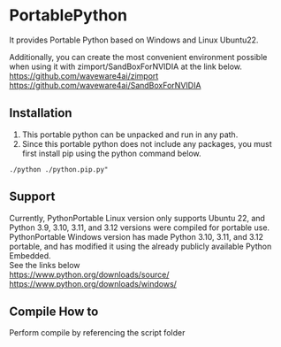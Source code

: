 # PortablePython
It provides Portable Python based on Windows and Linux Ubuntu22.  

Additionally, you can create the most convenient environment possible when using it with zimport/SandBoxForNVIDIA at the link below.  
https://github.com/waveware4ai/zimport  
https://github.com/waveware4ai/SandBoxForNVIDIA  

Installation
------------
1. This portable python can be unpacked and run in any path.
2. Since this portable python does not include any packages, you must first install pip using the python command below.
```
./python ./python.pip.py" 
```
Support
------------
Currently, 
PythonPortable Linux version only supports Ubuntu 22, and Python 3.9, 3.10, 3.11, and 3.12 versions were compiled for portable use.  
PythonPortable Windows version has made Python 3.10, 3.11, and 3.12 portable, and has modified it using the already publicly available Python Embedded.  
See the links below  
https://www.python.org/downloads/source/  
https://www.python.org/downloads/windows/  

Compile How to
------------
Perform compile by referencing the script folder
